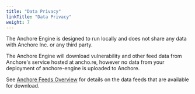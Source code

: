 ```yaml
---
title: "Data Privacy"
linkTitle: "Data Privacy"
weight: 7
---
```


The Anchore Engine is designed to run locally and does not share any data with Anchore Inc. or any third party.

The Anchore Engine will download vulnerability and other feed data from Anchore's service hosted at ancho.re, however no data from your deployment of anchore-engine is uploaded to Anchore.

See [Anchore Feeds Overview](/docs/overview/feeds/) for details on the data feeds that are available for download.
